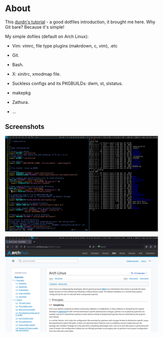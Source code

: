 # About

This [durdn's tutorial] - a good dotfiles introduction, it brought me
here. Why Git bare? Because it's simple!

My simple dofiles (default on Arch Linux):

  - Vim: vimrc, file type plugins (makrdown, c, vim), .etc

  - Git.

  - Bash.

  - X: xinitrc, xmodmap file.

  - Suckless configs and its PKGBUILDs: dwm, st, slstatus.

  - makepkg

  - Zathura.

  - ...

[durdn's tutorial]: https://www.atlassian.com/git/tutorials/dotfiles
"durdn's tutorial"

## Screenshots

![st](./pictures/assets/f-2023-12-22-230836.png?raw=true "st examples")

![firefox](./pictures/assets/f-2023-12-22-230839.png?raw=true "firefox example")
